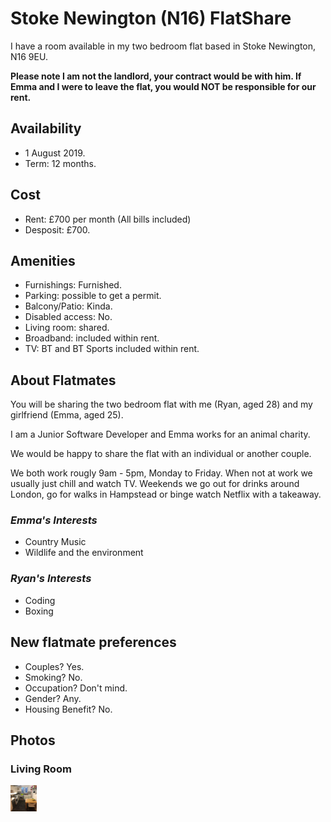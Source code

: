# Stoke Newington (N16) FlatShare

I have a room available in my two bedroom flat based in Stoke Newington, N16 9EU. 

**Please note I am not the landlord, your contract would be with him. If Emma and I were to leave the flat, you would NOT be responsible for our rent.**


## Availability

* 1 August 2019.
* Term: 12 months.

## Cost 

* Rent: £700 per month (All bills included)
* Desposit: £700.


## Amenities

* Furnishings: Furnished.
* Parking: possible to get a permit.
* Balcony/Patio: Kinda.
* Disabled access: No.
* Living room: shared.
* Broadband: included within rent.
* TV: BT and BT Sports included within rent.

## About Flatmates

You will be sharing the two bedroom flat with me (Ryan, aged 28) and my girlfriend (Emma, aged 25). 

I am a Junior Software Developer and Emma works for an animal charity. 

We would be happy to share the flat with an individual or another couple. 

We both work rougly 9am - 5pm, Monday to Friday. When not at work we usually just chill and watch TV. Weekends we go out for drinks around London, go for walks in Hampstead or binge watch Netflix with a takeaway. 


### *Emma's Interests*

* Country Music
* Wildlife and the environment

### *Ryan's Interests*

* Coding
* Boxing

## New flatmate preferences

* Couples? Yes.
* Smoking? No. 
* Occupation? Don't mind. 
* Gender? Any. 
* Housing Benefit? No. 

## Photos

### Living Room 

<img src="./assets/1a369206-0449-4a20-a9a4-febad7e76cf9.jpeg"  height="42" width="42">




